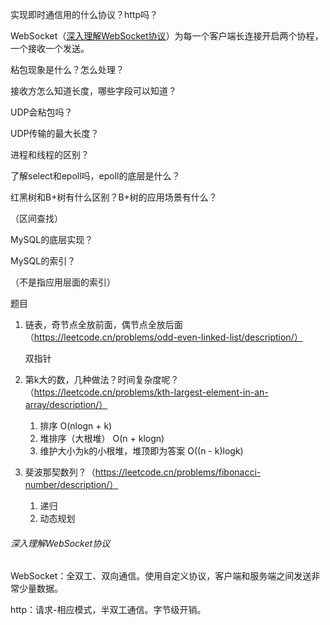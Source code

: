 实现即时通信用的什么协议？http吗？

WebSocket（[深入理解WebSocket协议](#WebSocket)）为每一个客户端长连接开启两个协程，一个接收一个发送。

粘包现象是什么？怎么处理？

接收方怎么知道长度，哪些字段可以知道？

UDP会粘包吗？

UDP传输的最大长度？

进程和线程的区别？

了解select和epoll吗，epoll的底层是什么？

红黑树和B+树有什么区别？B+树的应用场景有什么？

（区间查找）

MySQL的底层实现？

MySQL的索引？

（不是指应用层面的索引）

题目

1. 链表，奇节点全放前面，偶节点全放后面（https://leetcode.cn/problems/odd-even-linked-list/description/）

   双指针

2. 第k大的数，几种做法？时间复杂度呢？（https://leetcode.cn/problems/kth-largest-element-in-an-array/description/）

   1. 排序 O(nlogn + k)
   2. 堆排序（大根堆） O(n + klogn)
   3. 维护大小为k的小根堆，堆顶即为答案 O((n - k)logk)

3. 斐波那契数列？（https://leetcode.cn/problems/fibonacci-number/description/）

   1. 递归
   2. 动态规划

###### 深入理解WebSocket协议

WebSocket：全双工、双向通信。使用自定义协议，客户端和服务端之间发送非常少量数据。

http：请求-相应模式，半双工通信。字节级开销。
